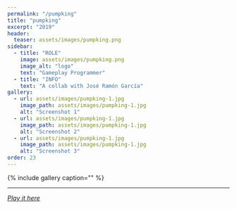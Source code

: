 ```yaml
---
permalink: "/pumpking"
title: "pumpking"
excerpt: "2019"
header:
  teaser: assets/images/pumpking.png
sidebar:
  - title: "ROLE"
    image: assets/images/pumpking.png
    image_alt: "logo"
    text: "Gameplay Programmer"
  - title: "INFO"
    text: "A collab with José Ramón García"
gallery:
  - url: assets/images/pumpking-1.jpg
    image_path: assets/images/pumpking-1.jpg
    alt: "Screenshot 1"
  - url: assets/images/pumpking-1.jpg
    image_path: assets/images/pumpking-1.jpg
    alt: "Screenshot 2"
  - url: assets/images/pumpking-1.jpg
    image_path: assets/images/pumpking-1.jpg
    alt: "Screenshot 3"
order: 23
---
```


{% include gallery caption="" %}



------







[*Play it here*]()
